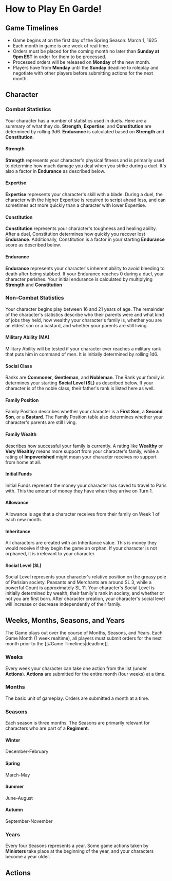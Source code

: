 # How to Play En Garde!
## Game Timelines
- Game begins at on the first day of the Spring Season: March 1, 1625
- Each month in game is one week of real time.
- Orders must be placed for the coming month no later than **Sunday at 9pm EST** in order for them to be processed.
- Processed orders will be released on **Monday** of the new month.
- Players have from **Monday** until the **Sunday** deadline to roleplay and negotiate with other players before submitting actions for the next month.
## Character
### Combat Statistics
Your character has a number of statistics used in duels.  Here are a summary of what they do.  **Strength**, **Expertise**, and **Constitution** are determined by rolling 3d6.  **Endurance** is calculated based on **Strength** and **Constitution**.
#### Strength
**Strength** represents your character's physical fitness and is primarily used to determine how much damage you deal when you strike during a duel.  It's also a factor in **Endurance** as described below.
#### Expertise
**Expertise** represents your character's skill with a blade.  During a duel, the character with the higher Expertise is required to script ahead less, and can sometimes act more quickly than a character with lower Expertise.
#### Constitution
**Constitution** represents your character's toughness and healing ability.  After a duel, Constitution determines how quickly you recover lost **Endurance**.  Additionally, Constitution is a factor in your starting **Endurance** score as described below.
#### Endurance
**Endurance** represents your character's inherent ability to avoid bleeding to death after being stabbed.  If your Endurance reaches 0 during a duel, your character perishes.
Your initial endurance is calculated by multiplying **Strength** and **Constitution**
### Non-Combat Statistics
Your character begins play between 16 and 21 years of age.  The remainder of the character's statistics describe who their parents were and what kind of jobs they held, how wealthy your character's family is, whether you are an eldest son or a bastard, and whether your parents are still living.
#### Military Ability (MA)
Military Ability will be tested if your character ever reaches a military rank that puts him in command of men.  It is initially determined by rolling 1d6.
#### Social Class
Ranks are **Commoner**, **Gentleman**, and **Nobleman**.  The Rank your family is determines your starting **Social Level (SL)** as described below.  If your character is of the noble class, their father's rank is listed here as well.
#### Family Position
Family Position describes whether your character is a **First Son**, a **Second Son**, or a **Bastard**.  The Family Position table also determines whether your character's parents are still living.
#### Family Wealth
describes how successful your family is currently.  A rating like **Wealthy** or **Very Wealthy** means more support from your character's family, while a rating of **Impoverished** might mean your character receives no support from home at all.
#### Initial Funds
Initial Funds represent the money your character has saved to travel to Paris with.  This the amount of money they have when they arrive on Turn 1.
#### Allowance
Allowance is age that a character receives from their family on Week 1 of each new month.
#### Inheritance
All characters are created with an Inheritance value.  This is money they would receive if they begin the game an orphan.  If your character is not orphaned, it is irrelevant to your character.
#### Social Level (SL)
Social Level represents your character's relative position on the greasy pole of Parisian society.  Peasants and Merchants are around SL 3, while a powerful Count is approximately SL 11.  Your character's Social Level is initially determined by wealth, their family's rank in society, and whether or not you are first born.  After character creation, your character's social level will increase or decrease independently of their family.
## Weeks, Months, Seasons, and Years
The Game plays out over the course of Months, Seasons, and Years.  Each Game Month (1 week realtime), all players must submit orders for the next month prior to the [[#Game Timelines|deadline]].
### Weeks
Every week your character can take one action from the list (under **Actions**).  **Actions** are submitted for the entire month (four weeks) at a time.
### Months
The basic unit of gameplay.  Orders are submitted a month at a time.
### Seasons
Each season is three months.  The Seasons are primarily relevant for characters who are part of a **Regiment**.
#### Winter
December-February
#### Spring
March-May
#### Summer
June-August
#### Autumn
September-November
### Years
Every four Seasons represents a year.  Some game actions taken by **Ministers** take place at the beginning of the year, and your characters become a year older.
## Actions
